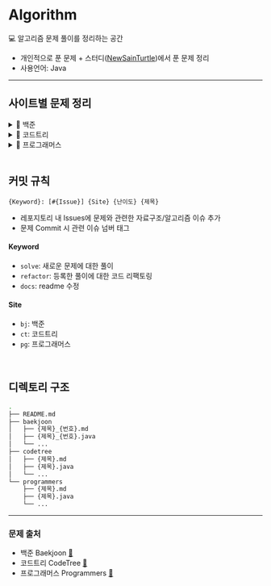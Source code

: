 # Algorithm

💻 알고리즘 문제 풀이를 정리하는 공간

- 개인적으로 푼 문제 + 스터디([NewSainTurtle](https://github.com/NewSainTurtle))에서 푼 문제 정리
- 사용언어: Java

---

## 사이트별 문제 정리

<details>
  <summary>📁 백준</summary>
  </br>

<div markdown="1">

|                                                난이도                                                |  번호   | 제목               |                     문제                      |                   풀이                    |
|:-------------------------------------------------------------------------------------------------:|:-----:|------------------|:-------------------------------------------:|:---------------------------------------:|
| <img height="20px" width="20px" align="center" src="https://static.solved.ac/tier_small/14.svg"/> | 17825 | 주사위 윷놀이          | [🔍](https://www.acmicpc.net/problem/17825) |    [📝](./baekjoon/주사위윷놀이_17825.md)     |
| <img height="20px" width="20px" align="center" src="https://static.solved.ac/tier_small/11.svg"/> | 19942 | 다이어트             | [🔍](https://www.acmicpc.net/problem/19942) |     [📝](./baekjoon/다이어트_19942.md)      |
| <img height="20px" width="20px" align="center" src="https://static.solved.ac/tier_small/12.svg"/> | 10836 | 여왕벌              | [🔍](https://www.acmicpc.net/problem/10836) |      [📝](./baekjoon/여왕벌_10836.md)      |
| <img height="20px" width="20px" align="center" src="https://static.solved.ac/tier_small/10.svg"/> | 9081  | 단어 맞추기           | [🔍](https://www.acmicpc.net/problem/9081)  |     [📝](./baekjoon/단어맞추기_9081.md)      |
| <img height="20px" width="20px" align="center" src="https://static.solved.ac/tier_small/12.svg"/> | 11559 | Puyo Puyo        | [🔍](https://www.acmicpc.net/problem/11559) |   [📝](./baekjoon/PuyoPuyo_11559.md)    |
| <img height="20px" width="20px" align="center" src="https://static.solved.ac/tier_small/8.svg"/>  | 2579  | 계단 오르기           | [🔍](https://www.acmicpc.net/problem/2579)  |     [📝](./baekjoon/계단오르기_2579.md)      |
| <img height="20px" width="20px" align="center" src="https://static.solved.ac/tier_small/11.svg"/> | 17609 | 회문               | [🔍](https://www.acmicpc.net/problem/17609) |      [📝](./baekjoon/회문_17609.md)       |
| <img height="20px" width="20px" align="center" src="https://static.solved.ac/tier_small/12.svg"/> | 1197  | 최소 스패닝 트리        | [🔍](https://www.acmicpc.net/problem/1197)  |    [📝](./baekjoon/최소스패닝트리_1197.md)     |
| <img height="20px" width="20px" align="center" src="https://static.solved.ac/tier_small/16.svg"/> | 23291 | 어항 정리            | [🔍](https://www.acmicpc.net/problem/23291) |     [📝](./baekjoon/어항정리_23291.md)      |
| <img height="20px" width="20px" align="center" src="https://static.solved.ac/tier_small/11.svg"/> | 7682  | 틱택토              | [🔍](https://www.acmicpc.net/problem/7682)  |      [📝](./baekjoon/틱택토_7682.md)       |
| <img height="20px" width="20px" align="center" src="https://static.solved.ac/tier_small/9.svg"/>  | 3085  | 사탕 게임            | [🔍](https://www.acmicpc.net/problem/3085)  |      [📝](./baekjoon/사탕게임_3085.md)      |
| <img height="20px" width="20px" align="center" src="https://static.solved.ac/tier_small/14.svg"/> | 11967 | 불켜기              | [🔍](https://www.acmicpc.net/problem/11967) |      [📝](./baekjoon/불켜기_11967.md)      |
| <img height="20px" width="20px" align="center" src="https://static.solved.ac/tier_small/11.svg"/> | 22251 | 빌런 호석            | [🔍](https://www.acmicpc.net/problem/22251) |     [📝](./baekjoon/빌런호석_22251.md)      |
| <img height="20px" width="20px" align="center" src="https://static.solved.ac/tier_small/11.svg"/> | 13164 | 행복 유치원           | [🔍](https://www.acmicpc.net/problem/13164) |     [📝](./baekjoon/행복유치원_13164.md)     |
| <img height="20px" width="20px" align="center" src="https://static.solved.ac/tier_small/11.svg"/> | 6198  | 옥상 정원 꾸미기        | [🔍](https://www.acmicpc.net/problem/6198)  |    [📝](./baekjoon/옥상정원꾸미기_6198.md)     |
| <img height="20px" width="20px" align="center" src="https://static.solved.ac/tier_small/10.svg"/> | 13335 | 트럭               | [🔍](https://www.acmicpc.net/problem/13335) |      [📝](./baekjoon/트럭_13335.md)       |
| <img height="20px" width="20px" align="center" src="https://static.solved.ac/tier_small/13.svg"/> | 22866 | 탑 보기             | [🔍](https://www.acmicpc.net/problem/22866) |      [📝](./baekjoon/탑보기_22866.md)      |
| <img height="20px" width="20px" align="center" src="https://static.solved.ac/tier_small/14.svg"/> | 1766  | 문제집              | [🔍](https://www.acmicpc.net/problem/1766)  |      [📝](./baekjoon/문제집_1766.md)       |
| <img height="20px" width="20px" align="center" src="https://static.solved.ac/tier_small/11.svg"/> | 6068  | 시간 관리하기          | [🔍](https://www.acmicpc.net/problem/6068)  |     [📝](./baekjoon/시간관리하기_6068.md)     |
| <img height="20px" width="20px" align="center" src="https://static.solved.ac/tier_small/13.svg"/> | 2623  | 음악프로그램           | [🔍](https://www.acmicpc.net/problem/2623)  |     [📝](./baekjoon/음악프로그램_2623.md)     |
| <img height="20px" width="20px" align="center" src="https://static.solved.ac/tier_small/12.svg"/> | 1253  | 좋다               | [🔍](https://www.acmicpc.net/problem/1253)  |       [📝](./baekjoon/좋다_1253.md)       |
| <img height="20px" width="20px" align="center" src="https://static.solved.ac/tier_small/11.svg"/> | 1107  | 리모컨              | [🔍](https://www.acmicpc.net/problem/1107)  |      [📝](./baekjoon/리모컨_1107.md)       |
| <img height="20px" width="20px" align="center" src="https://static.solved.ac/tier_small/12.svg"/> | 17092 | 색칠 공부            | [🔍](https://www.acmicpc.net/problem/17092) |     [📝](./baekjoon/색칠공부_17092.md)      |
| <img height="20px" width="20px" align="center" src="https://static.solved.ac/tier_small/11.svg"/> | 1038  | 감소하는 수           | [🔍](https://www.acmicpc.net/problem/1038)  |     [📝](./baekjoon/감소하는수_1038.md)      |
| <img height="20px" width="20px" align="center" src="https://static.solved.ac/tier_small/11.svg"/> | 18428 | 감시 피하기           | [🔍](https://www.acmicpc.net/problem/18428) |     [📝](./baekjoon/감시피하기_18428.md)     |
| <img height="20px" width="20px" align="center" src="https://static.solved.ac/tier_small/13.svg"/> | 1238  | 파티               | [🔍](https://www.acmicpc.net/problem/1238)  |       [📝](./baekjoon/파티_1238.md)       |
| <img height="20px" width="20px" align="center" src="https://static.solved.ac/tier_small/11.svg"/> | 26732 | Agar.io          | [🔍](https://www.acmicpc.net/problem/26732) |    [📝](./baekjoon/Agar.io_26732.md)    |
| <img height="20px" width="20px" align="center" src="https://static.solved.ac/tier_small/12.svg"/> | 23030 | 후다다닥을 이겨 츄르를 받자! | [🔍](https://www.acmicpc.net/problem/23030) | [📝](./baekjoon/후다다닥을이겨츄르를받자!_23030.md) |
| <img height="20px" width="20px" align="center" src="https://static.solved.ac/tier_small/15.svg"/> | 2263  | 트리의 순회           | [🔍](https://www.acmicpc.net/problem/2263)  |     [📝](./baekjoon/트리의순회_2263.md)      |
| <img height="20px" width="20px" align="center" src="https://static.solved.ac/tier_small/12.svg"/> | 17141 | 연구소 2            | [🔍](https://www.acmicpc.net/problem/17141) |     [📝](./baekjoon/연구소2_17141.md)      |
| <img height="20px" width="20px" align="center" src="https://static.solved.ac/tier_small/11.svg"/> | 1245  | 농장관리             | [🔍](https://www.acmicpc.net/problem/1245)  |     [📝](./baekjoon/농장관리_1245.java)     |
| <img height="20px" width="20px" align="center" src="https://static.solved.ac/tier_small/12.svg"/> | 1339  | 단어 수학            | [🔍](https://www.acmicpc.net/problem/1339)  |     [📝](./baekjoon/단어수학_1339.java)     |
| <img height="20px" width="20px" align="center" src="https://static.solved.ac/tier_small/13.svg"/> | 1941  | 소문난 칠공주          | [🔍](https://www.acmicpc.net/problem/1941)  |    [📝](./baekjoon/소문난칠공주_1941.java)    |
| <img height="20px" width="20px" align="center" src="https://static.solved.ac/tier_small/16.svg"/> | 3197  | 백조의 호수           | [🔍](https://www.acmicpc.net/problem/3197)  |    [📝](./baekjoon/백조의호수_3197.java)     |
| <img height="20px" width="20px" align="center" src="https://static.solved.ac/tier_small/11.svg"/> | 12904 | A와 B             | [🔍](https://www.acmicpc.net/problem/12904) |     [📝](./baekjoon/A와B_12904.java)     |
| <img height="20px" width="20px" align="center" src="https://static.solved.ac/tier_small/15.svg"/> | 13459 | 구슬 탈출            | [🔍](https://www.acmicpc.net/problem/13459) |    [📝](./baekjoon/구슬탈출_13459.java)     |
| <img height="20px" width="20px" align="center" src="https://static.solved.ac/tier_small/13.svg"/> | 23354 | 군탈체포조            | [🔍](https://www.acmicpc.net/problem/23354) |    [📝](./baekjoon/군탈체포조_23354.java)    |
| <img height="20px" width="20px" align="center" src="https://static.solved.ac/tier_small/11.svg"/> | 2116  | 주사위 쌓기           | [🔍](https://www.acmicpc.net/problem/2116)  |    [📝](./baekjoon/주사위쌓기_2116.java)     |
| <img height="20px" width="20px" align="center" src="https://static.solved.ac/tier_small/11.svg"/> | 14503 | 로봇 청소기           | [🔍](https://www.acmicpc.net/problem/14503) |    [📝](./baekjoon/로봇청소기_14503.java)    |
| <img height="20px" width="20px" align="center" src="https://static.solved.ac/tier_small/13.svg"/> | 1600  | 말이 되고픈 원숭이       | [🔍](https://www.acmicpc.net/problem/1600)  |   [📝](./baekjoon/말이되고픈원숭이_1600.java)   |
| <img height="20px" width="20px" align="center" src="https://static.solved.ac/tier_small/11.svg"/> | 16926 | 배열 돌리기 1         | [🔍](https://www.acmicpc.net/problem/16926) |   [📝](./baekjoon/배열돌리기1_16926.java)    |
| <img height="20px" width="20px" align="center" src="https://static.solved.ac/tier_small/11.svg"/> | 16935 | 배열 돌리기 3         | [🔍](https://www.acmicpc.net/problem/16935) |   [📝](./baekjoon/배열돌리기3_16935.java)    |
| <img height="20px" width="20px" align="center" src="https://static.solved.ac/tier_small/15.svg"/> | 17143 | 낚시왕              | [🔍](https://www.acmicpc.net/problem/17143) |     [📝](./baekjoon/낚시왕_17143.java)     |
| <img height="20px" width="20px" align="center" src="https://static.solved.ac/tier_small/11.svg"/> | 2493  | 탑                | [🔍](https://www.acmicpc.net/problem/2493) |      [📝](./baekjoon/탑_2493.java)       |
| <img height="20px" width="20px" align="center" src="https://static.solved.ac/tier_small/12.svg"/> | 6137  | 문자열 생성           | [🔍](https://www.acmicpc.net/problem/6137) |    [📝](./baekjoon/문자열생성_6137.java)     |
| <img height="20px" width="20px" align="center" src="https://static.solved.ac/tier_small/12.svg"/> | 17404 | RGB거리 2          | [🔍](https://www.acmicpc.net/problem/17404) |   [📝](./baekjoon/RGB거리2_17404.java)    |
| <img height="20px" width="20px" align="center" src="https://static.solved.ac/tier_small/12.svg"/> | 16197 | 두 동전             | [🔍](https://www.acmicpc.net/problem/16197) |     [📝](./baekjoon/두동전_16197.java)     |
| <img height="20px" width="20px" align="center" src="https://static.solved.ac/tier_small/12.svg"/> | 7662  | 이중 우선순위 큐        | [🔍](https://www.acmicpc.net/problem/7662) |   [📝](./baekjoon/이중우선순위큐_7662.java)    |
| <img height="20px" width="20px" align="center" src="https://static.solved.ac/tier_small/12.svg"/> | 1461  | 도서관              | [🔍](https://www.acmicpc.net/problem/1461) |     [📝](./baekjoon/도서관_1461.java)      |
| <img height="20px" width="20px" align="center" src="https://static.solved.ac/tier_small/11.svg"/> | 5549  | 행성 탐사            | [🔍](https://www.acmicpc.net/problem/5549) |      [📝](./baekjoon/행성탐사_5549.md)      |
| <img height="20px" width="20px" align="center" src="https://static.solved.ac/tier_small/11.svg"/> | 16928 | 뱀과 사다리 게임        | [🔍](https://www.acmicpc.net/problem/16928) |   [📝](./baekjoon/뱀과사다리게임_16928.java)   |
| <img height="20px" width="20px" align="center" src="https://static.solved.ac/tier_small/12.svg"/> | 16292 | Two Dots         | [🔍](https://www.acmicpc.net/problem/16292) |   [📝](./baekjoon/TwoDots_16292.java)   |
| <img height="20px" width="20px" align="center" src="https://static.solved.ac/tier_small/11.svg"/> | 14719 | 빗물               | [🔍](https://www.acmicpc.net/problem/14719) |     [📝](./baekjoon/빗물_14719.java)      |
| <img height="20px" width="20px" align="center" src="https://static.solved.ac/tier_small/12.svg"/> | 2251  | 물통               | [🔍](https://www.acmicpc.net/problem/2251) |       [📝](./baekjoon/물통_2251.md)       |
| <img height="20px" width="20px" align="center" src="https://static.solved.ac/tier_small/8.svg"/>  | 14501 | 퇴사               | [🔍](https://www.acmicpc.net/problem/14501) |         [📝](./baekjoon/퇴사_14501.md)         |

</div>
</details>

<details>
  <summary>📁 코드트리</summary>
  </br>

<div markdown="1">

|                                                난이도                                                | 제목          |                                               문제                                                |              풀이              |
|:-------------------------------------------------------------------------------------------------:|-------------|:-----------------------------------------------------------------------------------------------:|:----------------------------:|
| <img height="20px" width="20px" align="center" src="https://static.solved.ac/tier_small/16.svg"/> | 산타의 선물 공장 2 | [🔍](https://www.codetree.ai/training-field/frequent-problems/santa-gift-factory-2/description) | [📝](./codetree/산타의선물공장2.md) |
| <img height="20px" width="20px" align="center" src="https://static.solved.ac/tier_small/14.svg"/> | 포탑 부수기      |  [🔍](https://www.codetree.ai/training-field/frequent-problems/destroy-the-turret/description)  |  [📝](./codetree/포탑부수기.md)   |
| <img height="20px" width="20px" align="center" src="https://static.solved.ac/tier_small/14.svg"/> | 코드트리 빵      |  [🔍](https://www.codetree.ai/training-field/frequent-problems/codetree-mon-bread/description)  |  [📝](./codetree/코드트리빵.md)   |
| <img height="20px" width="20px" align="center" src="https://static.solved.ac/tier_small/14.svg"/> | 싸움땅         |    [🔍](https://www.codetree.ai/training-field/frequent-problems/battle-ground/description)     |   [📝](./codetree/싸움땅.md)    |

</div>
</details>

<details>
  <summary>📁 프로그래머스</summary>
  </br>

<div markdown="1">

| 난이도    | 제목        |                                   문제                                   |                풀이                |
|--------|-----------|:----------------------------------------------------------------------:|:--------------------------------:|
| ⭐️⭐️   | 프렌즈4블록    | [🔍](https://school.programmers.co.kr/learn/courses/30/lessons/17679)  |  [📝](./programmers/프렌즈4블록.md)   |
| ⭐️⭐️   | 방금그곡      | [🔍](https://school.programmers.co.kr/learn/courses/30/lessons/17683)  |   [📝](./programmers/방금그곡.md)    |
| ⭐️⭐️⭐️ | 징검다리 건너기  | [🔍](https://school.programmers.co.kr/learn/courses/30/lessons/64062)  |  [📝](./programmers/징검다리건너기.md)  |
| ⭐️⭐️   | 후보키       | [🔍](https://school.programmers.co.kr/learn/courses/30/lessons/42890)  |    [📝](./programmers/후보키.md)    |
| ⭐️⭐️⭐️ | 합승 택시 요금  | [🔍](https://school.programmers.co.kr/learn/courses/30/lessons/72413)  |  [📝](./programmers/합승택시요금.md)   |
| ⭐️⭐️   | 파일명 정렬    | [🔍](https://school.programmers.co.kr/learn/courses/30/lessons/17686)  |   [📝](./programmers/파일명정렬.md)   |
| ⭐️     | 동영상 재생기   | [🔍](https://school.programmers.co.kr/learn/courses/30/lessons/340213) | [📝](./programmers/동영상재생기.java)  |
| ⭐️⭐️   | 퍼즐 게임 챌린지 | [🔍](https://school.programmers.co.kr/learn/courses/30/lessons/340212) | [📝](./programmers/퍼즐게임챌린지.java) |

</div>
</details>

<br>

## 커밋 규칙

```
{Keyword}: [#{Issue}] {Site} {난이도} {제목}
```

- 레포지토리 내 Issues에 문제와 관련한 자료구조/알고리즘 이슈 추가
- 문제 Commit 시 관련 이슈 넘버 태그

#### Keyword

- `solve`: 새로운 문제에 대한 풀이
- `refactor`: 등록한 풀이에 대한 코드 리팩토링
- `docs`: readme 수정

#### Site

- `bj`: 백준
- `ct`: 코드트리
- `pg`: 프로그래머스

<br>

## 디렉토리 구조

```bash
.
├── README.md
├── baekjoon
│   ├── {제목}_{번호}.md
│   ├── {제목}_{번호}.java
│   └── ...
├── codetree
│   ├── {제목}.md
│   ├── {제목}.java
│   └── ...
└── programmers
    ├── {제목}.md
    ├── {제목}.java    
    └── ...
```

---

### 문제 출처

- 백준 Baekjoon [🔗](https://www.acmicpc.net)
- 코드트리 CodeTree [🔗](https://www.codetree.ai/training-field/frequent-problems)
- 프로그래머스 Programmers [🔗](https://programmers.co.kr/learn/challenges)
